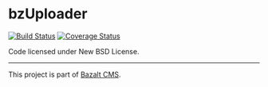 bzUploader
==========
[![Build Status](https://travis-ci.org/esvit/bz-uploader.png)](https://travis-ci.org/esvit/bz-uploader) [![Coverage Status](https://coveralls.io/repos/esvit/bz-uploader/badge.png)](https://coveralls.io/r/esvit/bz-uploader)

Code licensed under New BSD License.




---

This project is part of [Bazalt CMS](http://bazalt-cms.com/).
